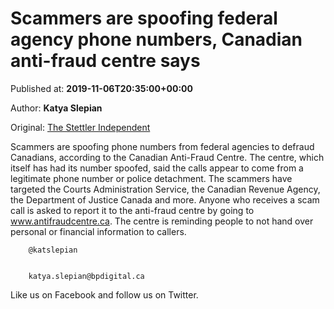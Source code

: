 
# Scammers are spoofing federal agency phone numbers, Canadian anti-fraud centre says

Published at: **2019-11-06T20:35:00+00:00**

Author: **Katya Slepian**

Original: [The Stettler Independent](https://www.stettlerindependent.com/news/scammers-are-spoofing-federal-agency-phone-numbers-canadian-anti-fraud-centre-says/)

Scammers are spoofing phone numbers from federal agencies to defraud Canadians, according to the Canadian Anti-Fraud Centre.
The centre, which itself has had its number spoofed, said the calls appear to come from a legitimate phone number or police detachment.
The scammers have targeted the Courts Administration Service, the Canadian Revenue Agency, the Department of Justice Canada and more.
Anyone who receives a scam call is asked to report it to the anti-fraud centre by going to www.antifraudcentre.ca.
The centre is reminding people to not hand over personal or financial information to callers.

        @katslepian
      

        katya.slepian@bpdigital.ca
      
Like us on Facebook and follow us on Twitter.
